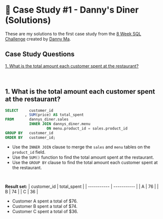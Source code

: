 # 🍜 Case Study #1 - Danny's Diner (Solutions)
These are my solutions to the first case study from the [8 Week SQL Challenge](https://8weeksqlchallenge.com/) created by [Danny Ma](https://www.linkedin.com/in/datawithdanny).
<br>

## Case Study Questions
[1. What is the total amount each customer spent at the restaurant?](#1-what-is-the-total-amount-each-customer-spent-at-the-restaurant)
<br>
<br>
<br>

## 1. What is the total amount each customer spent at the restaurant?

```sql
SELECT     customer_id
         , SUM(price) AS total_spent
FROM       dannys_diner.sales
           INNER JOIN dannys_diner.menu
                   ON menu.product_id = sales.product_id
GROUP BY   customer_id
ORDER BY   customer_id;
```

- Use the `INNER JOIN` clause to merge the `sales` and `menu` tables on the `product_id` field.
- Use the `SUM()` function to find the total amount spent at the restaurant.
- Use the `GROUP BY` clause to find the total amount each customer spent at the restaurant.
<br>

**Result set:**	
| customer_id | total_spent |
| ----------- | ----------- |
| A           | 76          |
| B           | 74          |
| C           | 36          |

- Customer A spent a total of $76.
- Customer B spent a total of $74.
- Customer C spent a total of $36.
<br>
